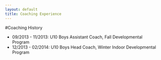 ```yaml
---
layout: default
title: Coaching Experience
---
```


#Coaching History

* 09/2013 - 11/2013: U10 Boys Assistant Coach, Fall Developmental Program
* 12/2013 - 02/2014: U10 Boys Head Coach, Winter Indoor Developmental Program
